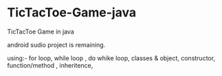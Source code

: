 # TicTacToe-Game-java
TicTacToe Game in java 

android sudio project is remaining.

using:-
for loop,
while loop ,
do whike loop,
classes & object,
constructor,
function/method ,
inheritence,




